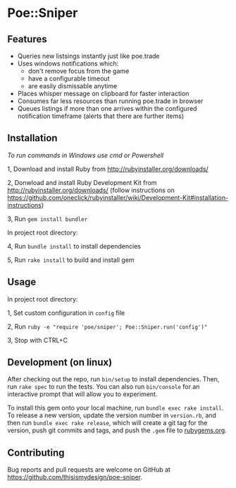 # Poe::Sniper

## Features

- Queries new listsings instantly just like poe.trade
- Uses windows notifications which:
  - don't remove focus from the game
  - have a configurable timeout
  - are easily dismissable anytime
- Places whisper message on clipboard for faster interaction
- Consumes far less resources than running poe.trade in browser
- Queues listings if more than one arrives within the configured notification timeframe (alerts that there are further items)

## Installation

*To run commands in Windows use cmd or Powershell*

1, Download and install Ruby from http://rubyinstaller.org/downloads/

2, Donwload and install Ruby Development Kit from http://rubyinstaller.org/downloads/ (follow instructions on https://github.com/oneclick/rubyinstaller/wiki/Development-Kit#installation-instructions)

3, Run `gem install bundler`

In project root directory:

4, Run `bundle install` to install dependencies

5, Run `rake install` to build and install gem

## Usage

In project root directory:

1, Set custom configuration in `config` file

2, Run `ruby -e "require 'poe/sniper'; Poe::Sniper.run('config')"`

3, Stop with CTRL+C

## Development (on linux)

After checking out the repo, run `bin/setup` to install dependencies. Then, run `rake spec` to run the tests. You can also run `bin/console` for an interactive prompt that will allow you to experiment.

To install this gem onto your local machine, run `bundle exec rake install`. To release a new version, update the version number in `version.rb`, and then run `bundle exec rake release`, which will create a git tag for the version, push git commits and tags, and push the `.gem` file to [rubygems.org](https://rubygems.org).

## Contributing

Bug reports and pull requests are welcome on GitHub at https://github.com/thisismydesign/poe-sniper.
